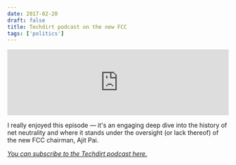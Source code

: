 ```yaml
---
date: 2017-02-20
draft: false
title: Techdirt podcast on the new FCC
tags: ['politics']
---
```


<iframe class="aspect-auto w-full" width="100%" scrolling="no" frameborder="no" src="https://w.soundcloud.com/player/?url=https%3A//api.soundcloud.com/tracks/307751107&auto_play=false&hide_related=false&show_comments=true&show_user=true&show_reposts=false&visual=true"></iframe>

I really enjoyed this episode — it's an engaging deep dive into the history of net neutrality and where it stands under the oversight (or lack thereof) of the new FCC chairman, Ajit Pai.

_[You can subscribe to the Techdirt podcast here.](https://www.techdirt.com/edition/podcast/)_<!-- excerpt -->
